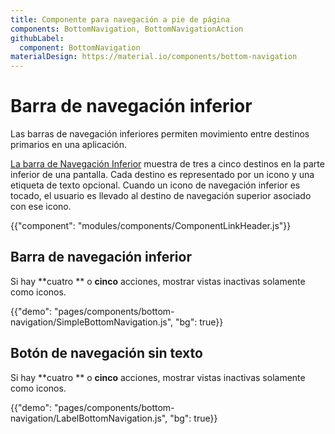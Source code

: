 ```yaml
---
title: Componente para navegación a pie de página
components: BottomNavigation, BottomNavigationAction
githubLabel:
  component: BottomNavigation
materialDesign: https://material.io/components/bottom-navigation
---
```


# Barra de navegación inferior

<p class="description">Las barras de navegación inferiores permiten movimiento entre destinos primarios en una aplicación.</p>

[La barra de Navegación Inferior](https://material.io/design/components/bottom-navigation.html) muestra de tres a cinco destinos en la parte inferior de una pantalla. Cada destino es representado por un icono y una etiqueta de texto opcional. Cuando un icono de navegación inferior es tocado, el usuario es llevado al destino de navegación superior asociado con ese icono.

{{"component": "modules/components/ComponentLinkHeader.js"}}

## Barra de navegación inferior

Si hay **cuatro ** o **cinco** acciones, mostrar vistas inactivas solamente como iconos.

{{"demo": "pages/components/bottom-navigation/SimpleBottomNavigation.js", "bg": true}}

## Botón de navegación sin texto

Si hay **cuatro ** o **cinco** acciones, mostrar vistas inactivas solamente como iconos.

{{"demo": "pages/components/bottom-navigation/LabelBottomNavigation.js", "bg": true}}
